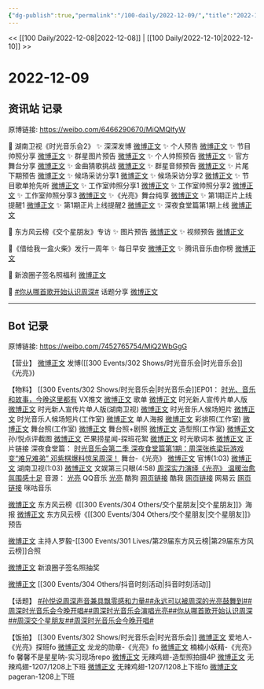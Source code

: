 ```yaml
---
{"dg-publish":true,"permalink":"/100-daily/2022-12-09/","title":"2022-12-09"}
---
```



<< [[100 Daily/2022-12-08\|2022-12-08]] | [[100 Daily/2022-12-10\|2022-12-10]] >>

# 2022-12-09

## 资讯站 记录

原博链接: https://weibo.com/6466290670/MiQMQlfyW

🌟 湖南卫视《时光音乐会2》
✨ 深深发博 [微博正文](https://m.weibo.cn/6466290670/4844876732570373)
✨ 个人预告 [微博正文](https://m.weibo.cn/6466290670/4844707395666411)
✨ 节目帅照分享 [微博正文](https://m.weibo.cn/6466290670/4844782792484268)
✨ 群星图片预告 [微博正文](https://m.weibo.cn/6466290670/4844818011793430)
✨ 个人帅照预告 [微博正文](https://m.weibo.cn/6466290670/4844827545964830)
✨ 官方舞台分享 [微博正文](https://m.weibo.cn/6466290670/4844856230290664)
✨ 金曲猜歌挑战 [微博正文](https://m.weibo.cn/6466290670/4844924144716635)
✨ 群星音频预告 [微博正文](https://m.weibo.cn/6466290670/4844843429532792)
✨ 片尾下期预告 [微博正文](https://m.weibo.cn/6466290670/4844919686173613)
✨ 候场采访分享1 [微博正文](https://m.weibo.cn/6466290670/4844805736110624)
✨ 候场采访分享2 [微博正文](https://m.weibo.cn/6466290670/4844833204601620)
✨ 节目歌单抢先听 [微博正文](https://m.weibo.cn/6466290670/4844739893138280)
✨ 工作室帅照分享1 [微博正文](https://m.weibo.cn/6466290670/4844817253407153)
✨ 工作室帅照分享2 [微博正文](https://m.weibo.cn/6466290670/4844847842203991)
✨ 工作室帅照分享3 [微博正文](https://m.weibo.cn/6466290670/4844883469404863)
✨《光亮》舞台纯享 [微博正文](https://m.weibo.cn/6466290670/4844885109376666)
✨ 第1期正片上线提醒1 [微博正文](https://m.weibo.cn/6466290670/4844863138565044)
✨ 第1期正片上线提醒2 [微博正文](https://m.weibo.cn/6466290670/4844873272269017)
✨ 深夜食堂篇第1期上线 [微博正文](https://m.weibo.cn/6466290670/4844926100315484)

🌟 东方风云榜《交个星朋友》专访
✨ 图片预告 [微博正文](https://m.weibo.cn/6466290670/4844717265390142)
✨ 视频预告 [微博正文](https://m.weibo.cn/6466290670/4844757937294661)

🌟《借给我一盒火柴》发行一周年
✨ 每日早安 [微博正文](https://m.weibo.cn/6466290670/4844682762519131)
✨ 腾讯音乐由你榜 [微博正文](https://m.weibo.cn/6466290670/4844760131437486)

🌟 新浪圈子签名照福利 [微博正文](https://m.weibo.cn/6466290670/4844717923110624)

🌟 [#你从哪首歌开始认识周深#](https://s.weibo.com/weibo?q=%23%E4%BD%A0%E4%BB%8E%E5%93%AA%E9%A6%96%E6%AD%8C%E5%BC%80%E5%A7%8B%E8%AE%A4%E8%AF%86%E5%91%A8%E6%B7%B1%23) 话题分享
[微博正文](https://m.weibo.cn/6466290670/4844840069644301)

---
## Bot 记录

原博链接: https://weibo.com/7452765754/MiQ2WbGgG

【营业】
[微博正文](http://weibo.com/1736988591/MiPpahDQm) 发博([[300 Events/302 Shows/时光音乐会\|时光音乐会]]《光亮》)

【物料】
[[300 Events/302 Shows/时光音乐会\|时光音乐会]]EP01：
[时光、音乐和故事，今晚这里都有](https://weibo.cn/sinaurl?u=https%3A%2F%2Fmp.weixin.qq.com%2Fs%2F_fWMod_jS0WQzS5hVOnQww) VX推文
[微博正文](https://weibo.com/7703778879/MiLLXEVVx) 歌单
[微博正文](https://weibo.com/7703778879/MiKZehPFa) 时光新人宣传片单人版
[微博正文](https://weibo.com/1638629382/MiL7leCFD) 时光新人宣传片单人版(湖南卫视)
[微博正文](https://weibo.com/7703778879/MiNxwrkgP) 时光音乐人候场短片
[微博正文](http://weibo.com/7478855230/MiOh8l7V0) 时光音乐人候场短片(工作室)
[微博正文](https://weibo.com/7703778879/MiO83n2WN) 单人海报
[微博正文](http://weibo.com/7478855230/MiNO26YmV) 彩排照(工作室)
[微博正文](http://weibo.com/7478855230/MiPAH7E8f) 舞台照(工作室)
[微博正文](https://weibo.com/7703778879/MiMX052im) 舞台照+剧照
[微博正文](http://weibo.com/7478855230/MiODBfVln) 造型照(工作室)
[微博正文](https://weibo.com/7703778879/MiPaBA2jc) 孙/悦点评截图
[微博正文](http://weibo.com/5337758780/MiOtZAmig) 芒果捞星闻-探班花絮
[微博正文](https://weibo.com/2110705772/MiN5etie6) 时光歌词本
[微博正文](https://weibo.com/7703778879/MiPjK4Sg0) 正片链接
深夜食堂篇：
[时光音乐会第二季 深夜食堂篇第1期：周深张栋梁玩游戏变“难兄难弟” 邓紫棋爆料惊呆周深！](https://weibo.cn/sinaurl?u=https%3A%2F%2Fm.mgtv.com%2Fb%2F501604%2F17915074.html%3Ft%3Dvideoshare%26tc%3DjXKKosRPSAN7%26f%3Dwb%26dc%3D25447a1d-d5dd-4117-ada2-251ef25db8ed)
舞台-《光亮》
[微博正文](https://weibo.com/7703778879/MiOTxrNsM) 官博(1:03)
[微博正文](https://weibo.com/1638629382/MiPmQoqwG) 湖南卫视(1:03)
[微博正文](http://weibo.com/1371117067/MiOYlfUIB) 文娱第三只眼(4:58)
[周深实力演绎《光亮》 温暖治愈氛围感十足](https://weibo.cn/sinaurl?u=https%3A%2F%2Fm.mgtv.com%2Fb%2F501604%2F17921250.html%3Fcxid%3Dwbxtzs)
音源：
[光亮](https://weibo.cn/sinaurl?u=https%3A%2F%2Fi.y.qq.com%2Fv8%2Fplaysong.html%3FADTAG%3Dswbshare%26_wv%3D1%26appshare%3Diphone%26appsongtype%3D1%26channelId%3D10036163%26hosteuin%3DoK6kowEAoK4z7ecq7iokNKc5oz%252A%252A%26media_mid%3D0005hJlS0QAp2l%26openinqqmusic%3D1%26platform%3D1%26songid%3D387843071%26songmid%3D%26source%3Dqq%26type%3D0) QQ音乐
[光亮](https://weibo.cn/sinaurl?u=https%3A%2F%2Ft1.kugou.com%2Fsong.html%3Fid%3D8TQYt2czGV2) 酷狗
[网页链接](https://weibo.cn/sinaurl?u=https%3A%2F%2Fm.kuwo.cn%2Fyinyue%2F254476918%3Ff%3Dip%26t%3Dsinawb) 酷我
[网页链接](https://weibo.cn/sinaurl?u=http%3A%2F%2F163cn.tv%2FEym2M0) 网易云
[网页链接](https://weibo.cn/sinaurl?u=http%3A%2F%2Fc.migu.cn%2F00fV47%3Fifrom%3D1d0582bb0148c334cfc5bdea0805ddd4) 咪咕音乐

[微博正文](http://weibo.com/7779932378/MiLbqb7gX) 东方风云榜《[[300 Events/304 Others/交个星朋友\|交个星朋友]]》海报
[微博正文](https://weibo.com/7779932378/MiLNXfo8L) 东方风云榜《[[300 Events/304 Others/交个星朋友\|交个星朋友]]》预告

[微博正文](http://weibo.com/1651062473/MiNrS4GQo) 主持人罗毅-[[300 Events/301 Lives/第29届东方风云榜\|第29届东方风云榜]]合照

[微博正文](http://weibo.com/3048800300/MiKXljaup) 新浪圈子签名照抽奖

[微博正文](http://weibo.com/6020086612/MiNJInSN9) [[300 Events/304 Others/抖音时刻活动\|抖音时刻活动]]

【话题】
[#孙悦说周深声音兼具飘零感和力量#](https://s.weibo.com/weibo?q=%23%E5%AD%99%E6%82%A6%E8%AF%B4%E5%91%A8%E6%B7%B1%E5%A3%B0%E9%9F%B3%E5%85%BC%E5%85%B7%E9%A3%98%E9%9B%B6%E6%84%9F%E5%92%8C%E5%8A%9B%E9%87%8F%23)[#永远可以被周深的光亮鼓舞到#](https://s.weibo.com/weibo?q=%23%E6%B0%B8%E8%BF%9C%E5%8F%AF%E4%BB%A5%E8%A2%AB%E5%91%A8%E6%B7%B1%E7%9A%84%E5%85%89%E4%BA%AE%E9%BC%93%E8%88%9E%E5%88%B0%23)[#周深时光音乐会今晚开唱#](https://s.weibo.com/weibo?q=%23%E5%91%A8%E6%B7%B1%E6%97%B6%E5%85%89%E9%9F%B3%E4%B9%90%E4%BC%9A%E4%BB%8A%E6%99%9A%E5%BC%80%E5%94%B1%23)[#周深时光音乐会演唱光亮#](https://s.weibo.com/weibo?q=%23%E5%91%A8%E6%B7%B1%E6%97%B6%E5%85%89%E9%9F%B3%E4%B9%90%E4%BC%9A%E6%BC%94%E5%94%B1%E5%85%89%E4%BA%AE%23)[#你从哪首歌开始认识周深#](https://s.weibo.com/weibo?q=%23%E4%BD%A0%E4%BB%8E%E5%93%AA%E9%A6%96%E6%AD%8C%E5%BC%80%E5%A7%8B%E8%AE%A4%E8%AF%86%E5%91%A8%E6%B7%B1%23)[#周深交个星朋友#](https://s.weibo.com/weibo?q=%23%E5%91%A8%E6%B7%B1%E4%BA%A4%E4%B8%AA%E6%98%9F%E6%9C%8B%E5%8F%8B%23)[#周深时光音乐会今晚开唱#](https://s.weibo.com/weibo?q=%23%E5%91%A8%E6%B7%B1%E6%97%B6%E5%85%89%E9%9F%B3%E4%B9%90%E4%BC%9A%E4%BB%8A%E6%99%9A%E5%BC%80%E5%94%B1%23)

【饭拍】
[[300 Events/302 Shows/时光音乐会\|时光音乐会]]
[微博正文](http://weibo.com/1175406475/MiPJLqMQd) 爱地人-《光亮》探班fo
[微博正文](http://weibo.com/6513304603/MiPaSEZy7) 龙龙的勋章-《光亮》fo
[微博正文](http://weibo.com/1199596311/MiPEopCU9) 楠楠小妖精-《光亮》fo
[](https://m.weibo.cn/5100381535/4844900707992545) 馨馨不是星星呐-实习现场repo
[微博正文](http://weibo.com/7495641082/MiONVgXEm) 无辣鸡翅-造型照拍摄4P
[微博正文](http://weibo.com/7495641082/MiJZokALE) 无辣鸡翅-1207/1208上下班
[微博正文](http://weibo.com/7495641082/MiJKCwgB1) 无辣鸡翅-1207/1208上下班fo
[微博正文](http://weibo.com/7633014126/MiK1ltD9T) pageran-1208上下班
